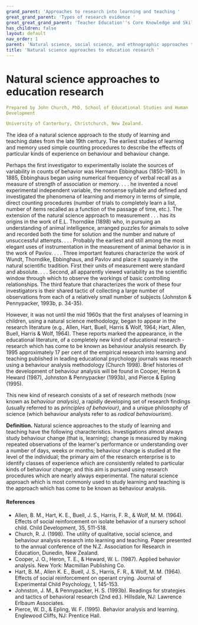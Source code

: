 ```yaml
---
grand_parent: 'Approaches to research into learning and teaching '
great_grand_parent: 'Types of research evidence '
great_great_grand_parent: 'Teacher Education''s Core Knowledge and Skills.'
has_children: false
layout: default
nav_order: 1
parent: 'Natural science, social science, and ethnographic approaches to research '
title: 'Natural science approaches to education research '
---
```

# Natural science approaches to education research


```yaml
Prepared by John Church, PhD, School of Educational Studies and Human
Development

University of Canterbury, Christchurch, New Zealand.
```


The idea of a natural science approach to the study of learning and
teaching dates from the late 19th century. The earliest studies of
learning and memory used simple counting procedures to describe the
effects of particular kinds of experience on behaviour and behaviour
change.

Perhaps the first investigator to experimentally isolate the sources of
variability in counts of behavior was Hermann Ebbinghaus (1850-1901). In
1885, Ebbinghaus began using numerical frequency of verbal recall as a
measure of strength of association or memory. . . . he invented a novel
experimental independent variable, the nonsense syllable and defined and
investigated the phenomena of learning and memory in terms of simple,
direct counting procedures (number of trials to completely learn a list,
number of items recalled as a function of the passage of time, etc.).
The extension of the natural science approach to measurement . . . has
its origins in the work of E.L. Thorndike (1898) who, in pursuing an
understanding of animal intelligence, arranged puzzles for animals to
solve and recorded both the time for solution and the number and nature
of unsuccessful attempts. . . . Probably the earliest and still among
the most elegant uses of instrumentation in the measurement of animal
behavior is in the work of Pavlov. . . . Three important features
characterize the work of Wundt, Thorndike, Ebbinghaus, and Pavlov and
place it squarely in the natural scientific tradition. First their units
of measurement were standard and absolute. . . . Second, all apparently
viewed variability as the scientific window through which to observe the
workings of basic controlling relationships. The third feature that
characterizes the work of these four investigators is their shared
tactic of collecting a large number of observations from each of a
relatively small number of subjects (Johnston & Pennypacker, 1993b, p.
34-35).

However, it was not until the mid 1960s that the first analyses of
learning in children, using a natural science methodology, began to
appear in the research literature (e.g., Allen, Hart, Buell, Harris &
Wolf, 1964; Hart, Allen, Buell, Harris & Wolf, 1964). These reports
marked the appearance, in the educational literature, of a completely
new kind of educational research - research which has come to be known
as behaviour analysis research. By 1995 approximately 17 per cent of the
empirical research into learning and teaching published in leading
educational psychology journals was research using a behaviour analysis
methodology (Church 1998). Brief histories of the development of
behaviour analysis will be found in Cooper, Heron & Heward (1987),
Johnston & Pennypacker (1993b), and Pierce & Epling (1995).

This new kind of research consists of a set of research methods (now
known as *behaviour analysis)*, a rapidly developing set of research
findings (usually referred to as *principles of behaviour)*, and a
unique philosophy of science (which behaviour analysts refer to as
*radical behaviourism*).

**Definition.** Natural science approaches to the study of learning and
teaching have the following characteristics. Investigations almost
always study behaviour change (that is, learning); change is measured by
making repeated observations of the learner\'s performance or
understanding over a number of days, weeks or months; behaviour change
is studied at the level of the individual; the primary aim of the
research enterprise is to identify classes of experience which are
consistently related to particular kinds of behaviour change; and this
aim is pursued using research procedures which are nearly always
experimental. The natural science approach which is most commonly used
to study learning and teaching is the approach which has come to be
known as behaviour analysis.


#### References

-   Allen, B. M., Hart, K. E., Buell, J. S., Harris, F. R., &
    Wolf, M. M. (1964). Effects of social reinforcement on isolate
    behavior of a nursery school child. Child Development, 35, 511-518.
-   Church, R. J. (1998). The utility of qualitative, social science,
    and behaviour analysis research into learning and teaching. Paper
    presented to the annual conference of the N.Z. Association for
    Research in Education, Dunedin, New Zealand.
-   Cooper, J. O., Heron, T. E., & Heward, W. L. (1987). Applied
    behavior analysis. New York: Macmillan Publishing Co.
-   Hart, B. M., Allen K. E., Buell, J. S., Harris, F. R., & Wolf, M. M.
    (1964). Effects of social reinforcement on operant crying. Journal
    of Experimental Child Psychology, 1, 145-153.
-   Johnston, J. M., & Pennypacker, H. S. (1993b). Readings for
    strategies and tactics of behavioral research (2nd ed.). Hillsdale,
    NJ: Lawrence Erlbaum Associates.
-   Pierce, W. D., & Epling, W. F. (1995). Behavior analysis and
    learning. Englewood Cliffs, NJ: Prentice Hall.
